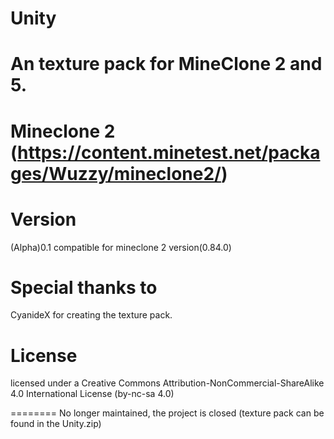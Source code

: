 # Unity
An texture pack for MineClone 2 and 5.
=====================================

Mineclone 2 (https://content.minetest.net/packages/Wuzzy/mineclone2/)
======================

Version
===========
(Alpha)0.1
compatible for mineclone 2 version(0.84.0)


Special thanks to 
===========
CyanideX for creating the texture pack.

# License
licensed under a Creative Commons Attribution-NonCommercial-ShareAlike 4.0 International License
(by-nc-sa 4.0)

========
No longer maintained, the project is closed (texture pack can be found in the Unity.zip)
